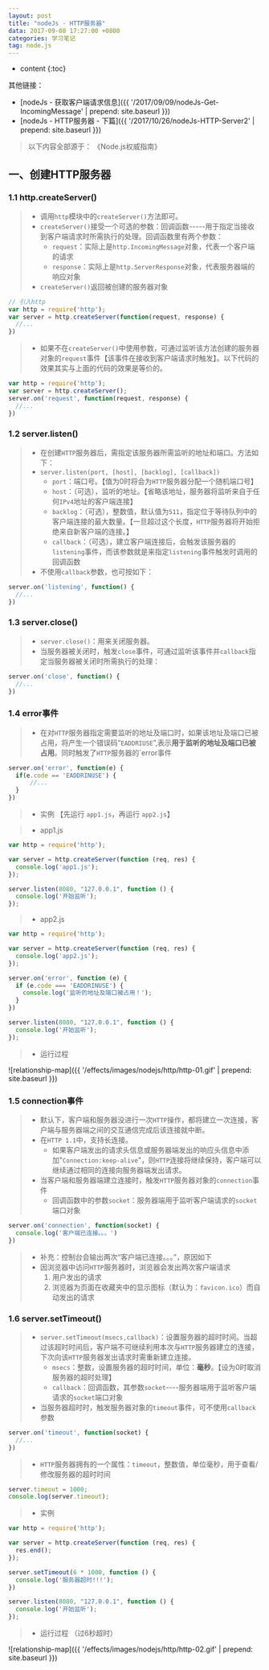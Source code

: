 ```yaml
---
layout: post
title: "nodeJs - HTTP服务器"
data: 2017-09-08 17:27:00 +0800
categories: 学习笔记
tag: node.js
---
```

* content
{:toc}

其他链接：

+ [nodeJs - 获取客户端请求信息]({{ '/2017/09/09/nodeJs-Get-IncomingMessage' | prepend: site.baseurl }})
+ [nodeJs - HTTP服务器 - 下篇]({{ '/2017/10/26/nodeJs-HTTP-Server2' | prepend: site.baseurl }})

> 以下内容全部源于： 《Node.js权威指南》

<!-- more -->

## 一、创建HTTP服务器

### 1.1 http.createServer()

> * 调用`http`模块中的`createServer()`方法即可。
> * `createServer()`接受一个可选的参数：回调函数-----用于指定当接收到客户端请求时所需执行的处理。回调函数里有两个参数：
>    * `request`：实际上是`http.IncomingMessage`对象，代表一个客户端的请求
>    * `response`：实际上是`http.ServerResponse`对象，代表服务器端的响应对象
> * `createServer()`返回被创建的服务器对象

```js
// 引入http
var http = require('http');
var server = http.createServer(function(request, response) {
  //...
})
```

> * 如果不在`createServer()`中使用参数，可通过监听该方法创建的服务器对象的`request`事件【该事件在接收到客户端请求时触发】。以下代码的效果其实与上面的代码的效果是等价的。

```js
var http = require('http');
var server = http.createServer();
server.on('request', function(request, response) {
  //...
})
```

### 1.2 server.listen()

> * 在创建`HTTP`服务器后，需指定该服务器所需监听的地址和端口。方法如下：
> * `server.listen(port, [host], [backlog], [callback])`
>    * `port`：端口号。【值为0时将会为`HTTP`服务器分配一个随机端口号】
>    * `host`：（可选），监听的地址。【省略该地址，服务器将监听来自于任何`IPv4`地址的客户端连接】
>    * `backlog`：（可选），整数值，默认值为`511`，指定位于等待队列中的客户端连接的最大数量。【一旦超过这个长度，`HTTP`服务器将开始拒绝来自新客户端的连接。】
>    * `callback`：（可选），建立客户端连接后，会触发该服务器的`listening`事件，而该参数就是来指定`listening`事件触发时调用的回调函数
> * 不使用`callback`参数，也可按如下：

```js
server.on('listening', function() {
  //...
})
```

### 1.3 server.close()

> * `server.close()`：用来关闭服务器。
> * 当服务器被关闭时，触发`close`事件，可通过监听该事件并`callback`指定当服务器被关闭时所需执行的处理：

```js
server.on('close', function() {
  //...
})
```

### 1.4 error事件

> * 在对`HTTP`服务器指定需要监听的地址及端口时，如果该地址及端口已被占用，将产生一个错误码“`EADDRIUSE`”,表示**用于监听的地址及端口已被占用**。同时触发了`HTTP`服务器的`error事件

```js
server.on('error', function(e) {
  if(e.code == 'EADDRINUSE') {
      //...
  }
})
```

> * 实例 【先运行 `app1.js`，再运行 `app2.js`】

> * app1.js

```js
var http = require('http');

var server = http.createServer(function (req, res) {
  console.log('app1.js');
});

server.listen(8080, "127.0.0.1", function () {
  console.log('开始监听');
});
```

> * app2.js

```js
var http = require('http');

var server = http.createServer(function (req, res) {
  console.log('app2.js');
});

server.on('error', function (e) {
  if (e.code === 'EADDRINUSE') {
    console.log('监听的地址及端口被占用！');
  }
})

server.listen(8080, "127.0.0.1", function () {
  console.log('开始监听');
});
```

> * 运行过程

![relationship-map]({{ '/effects/images/nodejs/http/http-01.gif' | prepend: site.baseurl }})


### 1.5 connection事件

> * 默认下，客户端和服务器没进行一次`HTTP`操作，都将建立一次连接，客户端与服务器端之间的交互通信完成后该连接就中断。
> * 在`HTTP 1.1`中，支持长连接。
>    * 如果客户端发出的请求头信息或服务器端发出的响应头信息中添加"`Connection:keep-alive`"，则`HTTP`连接将继续保持，客户端可以继续通过相同的连接向服务器端发出请求。
> * 当客户端和服务器端建立连接时，触发`HTTP`服务器对象的`connection`事件
>    * 回调函数中的参数`socket`：服务器端用于监听客户端请求的`socket`端口对象
       
```js
server.on('connection', function(socket) {
  console.log('客户端已连接。。。')
})
```

> * 补充：控制台会输出两次“客户端已连接。。。”，原因如下
> * 因浏览器中访问`HTTP`服务器时，浏览器会发出两次客户端请求
>    1. 用户发出的请求
>    2. 浏览器为页面在收藏夹中的显示图标（默认为：`favicon.ico`）而自动发出的请求

### 1.6 server.setTimeout()

> * `server.setTimeout(msecs,callback)`：设置服务器的超时时间。当超过该超时时间后，客户端不可继续利用本次与`HTTP`服务器建立的连接，下次向该`HTTP`服务器发出请求时需重新建立连接。
>    * `msecs`：整数，设置服务器的超时时间，单位：**毫秒**。【设为0时取消服务器的超时处理】
>    * `callback`：回调函数，其参数`socket`----服务器端用于监听客户端请求的`socket`端口对象
> * 当服务器超时时，触发服务器对象的`timeout`事件，可不使用`callback`参数

```js
server.on('timeout', function(socket) {
  //...
})
```

> * `HTTP`服务器拥有的一个属性：`timeout`，整数值，单位毫秒，用于查看/修改服务器的超时时间

```js
server.timeout = 1000;
console.log(server.timeout);
```

> * 实例

```js
var http = require('http');

var server = http.createServer(function (req, res) {
  res.end();
});

server.setTimeout(6 * 1000, function () {
  console.log('服务器超时!!!');
})

server.listen(8080, "127.0.0.1", function () {
  console.log('开始监听');
});
```

> * 运行过程 （过6秒超时）

![relationship-map]({{ '/effects/images/nodejs/http/http-02.gif' | prepend: site.baseurl }})

